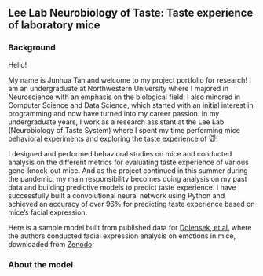## Lee Lab Neurobiology of Taste: Taste experience of laboratory mice

### Background

Hello!

My name is Junhua Tan and welcome to my project portfolio for research! I am an undergraduate at Northwestern University where I majored in Neuroscience with an emphasis on the biological field. I also minored in Computer Science and Data Science, which started with an initial interest in programming and now have turned into my career passion. In my undergraduate years, I work as a research assistant at the Lee Lab (Neurobiology of Taste System) where I spent my time performing mice behavioral experiments and exploring the taste experience of 🐭!

I designed and performed behavioral studies on mice and conducted analysis on the different metrics for evaluating taste experience of various gene-knock-out mice. And as the project continued in this summer during the pandemic, my main responsibility becomes doing analysis on my past data and building predictive models to predict taste experience. I have successfully built a convolutional neural network using Python and achieved an accuracy of over 96% for predicting taste experience based on mice’s facial expression.

Here is a sample model built from published data for [Dolensek, et al.](https://science.sciencemag.org/content/368/6486/89) where the authors conducted facial expression analysis on emotions in mice, downloaded from [Zenodo](https://zenodo.org/record/3618395#.XsGdaBNKjxQ).

### About the model
